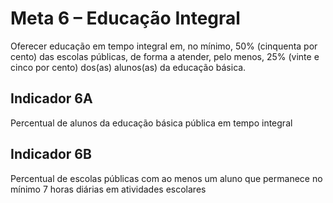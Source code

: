 # Meta 6 – Educação Integral

Oferecer educação em tempo integral em, no mínimo, 50% (cinquenta por cento) das escolas públicas, de forma a atender, pelo menos, 25% (vinte e cinco por cento) dos(as) alunos(as) da educação básica.

## Indicador 6A

Percentual de alunos da educação básica pública em tempo integral

## Indicador 6B

Percentual de escolas públicas com ao menos um aluno que permanece no mínimo 7 horas diárias em atividades escolares
